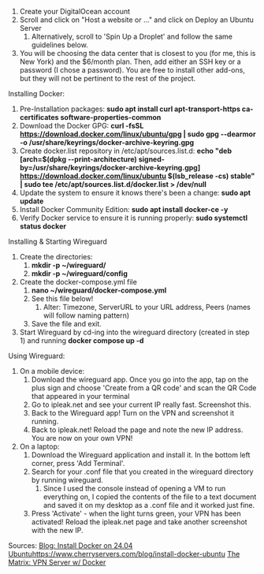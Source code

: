 1. Create your DigitalOcean account
2. Scroll and click on "Host a website or ..." and click on Deploy an Ubuntu Server
	1. Alternatively, scroll to 'Spin Up a Droplet' and follow the same guidelines below.
3. You will be choosing the data center that is closest to you (for me, this is New York) and the $6/month plan. Then, add either an SSH key or a password (I chose a password). You are free to install other add-ons, but they will not be pertinent to the rest of the project.

Installing Docker:
1. Pre-Installation packages: **sudo apt install curl apt-transport-https ca-certificates software-properties-common**
2. Download the Docker GPG: **curl -fsSL https://download.docker.com/linux/ubuntu/gpg | sudo gpg --dearmor -o /usr/share/keyrings/docker-archive-keyring.gpg**
3. Create docker.list repository in /etc/apt/sources.list.d: **echo "deb [arch=$(dpkg --print-architecture) signed-by=/usr/share/keyrings/docker-archive-keyring.gpg] https://download.docker.com/linux/ubuntu $(lsb_release -cs) stable" | sudo tee /etc/apt/sources.list.d/docker.list > /dev/null**
4. Update the system to ensure it knows there's been a change: **sudo apt update**
5. Install Docker Community Edition: **sudo apt install docker-ce -y**
6. Verify Docker service to ensure it is running properly: **sudo systemctl status docker**

Installing & Starting Wireguard
1. Create the directories: 
	1. **mkdir -p ~/wireguard/**
	2. **mkdir -p ~/wireguard/config**
2. Create the docker-compose.yml file
	1. **nano ~/wireguard/docker-compose.yml**
	2. See this file below! 
		1. Alter: Timezone, ServerURL to your URL address, Peers (names will follow naming pattern)
	3. Save the file and exit.
3. Start Wireguard by cd-ing into the wireguard directory (created in step 1) and running **docker compose up -d**

Using Wireguard:
1. On a mobile device:
	1. Download the wireguard app. Once you go into the app, tap on the plus sign and choose 'Create from a QR code' and scan the QR Code that appeared in your terminal
	2. Go to ipleak.net and see your current IP really fast. Screenshot this.
	3. Back to the Wireguard app! Turn on the VPN and screenshot it running.
	4. Back to ipleak.net! Reload the page and note the new IP address. You are now on your own VPN!
2. On a laptop:
	1. Download the Wireguard application and install it. In the bottom left corner, press 'Add Terminal'. 
	2. Search for your .conf file that you created in the wireguard directory by running wireguard. 
		1. Since I used the console instead of opening a VM to run everything on, I copied the contents of the file to a text document and saved it on my desktop as a .conf file and it worked just fine.
	3. Press 'Activate' - when the light turns green, your VPN has been activated! Reload the ipleak.net page and take another screenshot with the new IP. 

Sources:
[Blog: Install Docker on 24.04 Ubuntu]()https://www.cherryservers.com/blog/install-docker-ubuntu
[The Matrix: VPN Server w/ Docker](https://thematrix.dev/setup-wireguard-vpn-server-with-docker/)

